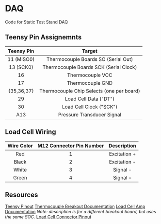 # DAQ

Code for Static Test Stand DAQ

## Teensy Pin Assignemnts

| Teensy Pin |                  Target                   |
| :--------: | :---------------------------------------: |
| 11 (MISO0) |    Thermocouple Boards SO (Serial Out)    |
| 13 (SCK0)  |  Thermocouple Boards SCK (Serial Clock)   |
|     16     |             Thermocouple VCC              |
|     17     |             Thermocouple GND              |
| {35,36,37} | Thermocouple Chip Selects (one per board) |
|     29     |           Load Cell Data ("DT")           |
|     30     |          Load Cell Clock ("SCK")          |
|    A13     |        Pressure Transducer Signal         |

## Load Cell Wiring

| Wire Color | M12 Connector Pin Number | Description  |
| :--------: | :----------------------: | :----------: |
|    Red     |            1             | Excitation + |
|   Black    |            2             | Excitation - |
|   White    |            3             |   Signal -   |
|   Green    |            4             |   Signal +   |

## Resources

[Teensy Pinout](https://www.pjrc.com/teensy/card9a_rev1.pdf)
[Thermocouple Breakout Documentation](https://learn.sparkfun.com/tutorials/max31855k-thermocouple-breakout-hookup-guideZ)
[Load Cell Amp Documentation](https://learn.sparkfun.com/tutorials/load-cell-amplifier-hx711-breakout-hookup-guide/all) *Note: description is for a different breakout board, but uses the same SOC.*
[Load Cell Connector Pinout](https://ptglobal-cdn.s3.ap-southeast-2.amazonaws.com/file_asset_store/fileasset/300/file/39e91befa7.pdf?X-Amz-Algorithm=AWS4-HMAC-SHA256&X-Amz-Credential=AKIAJEAX2FF3ZMX66G3Q%2F20200131%2Fap-southeast-2%2Fs3%2Faws4_request&X-Amz-Date=20200131T051506Z&X-Amz-Expires=900&X-Amz-SignedHeaders=host&X-Amz-Signature=243de9526c2ff692fd20c8bb86888d24aea5ec9f95a52d6aeea2c118842127e3)